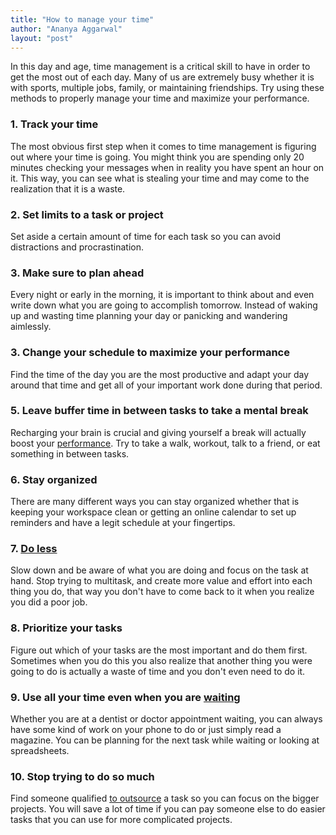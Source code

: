 ```yaml
---
title: "How to manage your time"
author: "Ananya Aggarwal"
layout: "post"
---
```


In this day and age, time management is a critical skill to have in order to get the most out of each day. Many of us are extremely busy whether it is with sports, multiple jobs, family, or maintaining friendships. Try using these methods to properly manage your time and maximize your performance.
<!-- more -->


### 1. Track your time

The most obvious first step when it comes to time management is
figuring out where your time is going. You might think you are
spending only 20 minutes checking your messages when in reality you
have spent an hour on it. This way, you can see what is stealing your
time and may come to the realization that it is a waste.


### 2. Set limits to a task or project

Set aside a certain amount of time for each task so you can avoid
distractions and procrastination.


### 3. Make sure to plan ahead

Every night or early in the morning, it is important to think about
and even write down what you are going to accomplish tomorrow. Instead
of waking up and wasting time planning your day or panicking and
wandering aimlessly.


### 3. Change your schedule to maximize your performance

Find the time of the day you are the most productive and adapt your
day around that time and get all of your important work done during
that period.


### 5. Leave buffer time in between tasks to take a mental break

Recharging your brain is crucial and giving yourself a break will
actually boost your
[performance](https://www.fastcompany.com/3013188/unplug/why-you-need-to-unplug-every-90-minutes).
Try to take a walk, workout, talk to a friend, or eat something in
between tasks.


### 6. Stay organized

There are many different ways you can stay organized whether that is
keeping your workspace clean or getting an online calendar to set up
reminders and have a legit schedule at your fingertips.


### 7. [Do less](https://zenhabits.net/the-lazy-manifesto-do-less-then-do-even-less/)

Slow down and be aware of what you are doing and focus on the task at
hand. Stop trying to multitask, and create more value and effort into
each thing you do, that way you don't have to come back to it when you
realize you did a poor job.


### 8. Prioritize your tasks

Figure out which of your tasks are the most important and do them
first. Sometimes when you do this you also realize that another thing
you were going to do is actually a waste of time and you don't even
need to do it.


### 9. Use all your time even when you are [waiting](https://www.thebalancesmb.com/how-to-have-successful-home-office-meetings-with-clients-4119334)

Whether you are at a dentist or doctor appointment waiting, you can
always have some kind of work on your phone to do or just simply read
a magazine. You can be planning for the next task while waiting or
looking at spreadsheets.


### 10. Stop trying to do so much

Find someone qualified [to
outsource](https://www.projectsmart.co.uk/10-tips-for-managing-time-effectively.php)
a task so you can focus on the bigger projects. You will save a lot of
time if you can pay someone else to do easier tasks that you can use
for more complicated projects.
